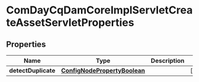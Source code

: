 

# ComDayCqDamCoreImplServletCreateAssetServletProperties

## Properties

Name | Type | Description | Notes
------------ | ------------- | ------------- | -------------
**detectDuplicate** | [**ConfigNodePropertyBoolean**](ConfigNodePropertyBoolean.md) |  |  [optional]



